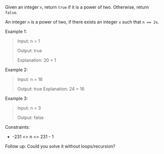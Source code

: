 Given an integer `n`, return `true` if it is a power of two. Otherwise, return `false`.

An integer `n` is a power of two, if there exists an integer `x` such that `n == 2x`.


Example 1:
> Input: n = 1
> 
> Output: true
> 
> Explanation: 20 = 1


Example 2:
> Input: n = 16
>
> Output: true
> Explanation: 24 = 16


Example 3:
> Input: n = 3
>
> Output: false
 

Constraints:

- -231 <= n <= 231 - 1
 
Follow up: Could you solve it without loops/recursion?

